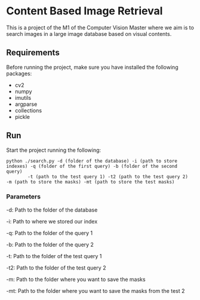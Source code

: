 # Content Based Image Retrieval
This is a project of the M1 of the Computer Vision Master where we aim is to search images in a large image database based on visual contents.


## Requirements
Before running the project, make sure you have installed the following packages:
- cv2
- numpy
- imutils
- argparse
- collections
- pickle

## Run
Start the project running the following:
```
python ./search.py -d (folder of the database) -i (path to store indexes) -q (folder of the first query) -b (folder of the second query) 
        -t (path to the test query 1) -t2 (path to the test query 2)  -m (path to store the masks) -mt (path to store the test masks)
```
### Parameters
-d: Path to the folder of the database

-i: Path to where we stored our index

-q: Path to the folder of the query 1

-b: Path to the folder of the query 2

-t: Path to the folder of the test query 1

-t2: Path to the folder of the test query 2

-m: Path to the folder where you want to save the masks

-mt: Path to the folder where you want to save the masks from the test 2
